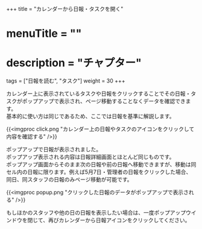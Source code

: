 +++
title = "カレンダーから日報・タスクを開く"
# menuTitle = ""
# description = "チャプター"
tags = ["日報を読む", "タスク"]
weight = 30
+++

カレンダー上に表示されているタスクや日報をクリックすることでその日報・タスクがポップアップで表示され、ページ移動することなくデータを確認できます。  
基本的に使い方は同じであるため、ここでは日報を基準に解説します。

{{<imgproc click.png "カレンダー上の日報やタスクのアイコンをクリックして内容を確認する" />}}

ポップアップで日報が表示されました。  
ポップアップ表示される内容は日報詳細画面とほとんど同じものです。  
ポップアップ画面からそのまま次の日報や前の日報へ移動できますが、移動は同セル内の日報に限ります。例えば5月7日・管理者の日報をクリックした場合、同日、同スタッフの日報のみページ移動が可能です。

{{<imgproc popup.png "クリックした日報のデータがポップアップで表示される" />}}

もしほかのスタッフや他の日の日報を表示したい場合は、一度ポップアップウインドウを閉じて、再びカレンダーから日報アイコンをクリックしてください。

